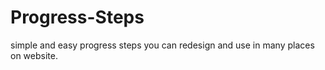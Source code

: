 # Progress-Steps
simple and easy progress steps you can redesign and use in many places on  website.
